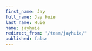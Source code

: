 ```yaml
---
first_name: Jay
full_name: Jay Huie
last_name: Huie
name: jayhuie
redirect_from: "/team/jayhuie/"
published: false
---
```


